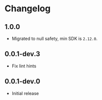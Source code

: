 # Changelog

## 1.0.0

* Migrated to null safety, min SDK is `2.12.0`.

## 0.0.1-dev.3

* Fix lint hints

## 0.0.1-dev.0

* Initial release
